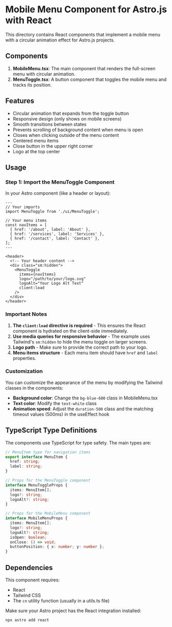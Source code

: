 # Mobile Menu Component for Astro.js with React

This directory contains React components that implement a mobile menu with a circular animation effect for Astro.js projects.

## Components

1. **MobileMenu.tsx**: The main component that renders the full-screen menu with circular animation.
2. **MenuToggle.tsx**: A button component that toggles the mobile menu and tracks its position.

## Features

- Circular animation that expands from the toggle button
- Responsive design (only shows on mobile screens)
- Smooth transitions between states
- Prevents scrolling of background content when menu is open
- Closes when clicking outside of the menu content
- Centered menu items
- Close button in the upper right corner
- Logo at the top center

## Usage

### Step 1: Import the MenuToggle Component

In your Astro component (like a header or layout):

```astro
---
// Your imports
import MenuToggle from './ui/MenuToggle';

// Your menu items
const navItems = [
  { href: '/about', label: 'About' },
  { href: '/services', label: 'Services' },
  { href: '/contact', label: 'Contact' },
];
---

<header>
  <!-- Your header content -->
  <div class="sm:hidden">
    <MenuToggle
      items={navItems}
      logo="/path/to/your/logo.svg"
      logoAlt="Your Logo Alt Text"
      client:load
    />
  </div>
</header>
```

### Important Notes

1. **The `client:load` directive is required** - This ensures the React component is hydrated on the client-side immediately.
2. **Use media queries for responsive behavior** - The example uses Tailwind's `sm:hidden` to hide the menu toggle on larger screens.
3. **Logo path** - Make sure to provide the correct path to your logo.
4. **Menu items structure** - Each menu item should have `href` and `label` properties.

### Customization

You can customize the appearance of the menu by modifying the Tailwind classes in the components:

- **Background color**: Change the `bg-blue-600` class in MobileMenu.tsx
- **Text color**: Modify the `text-white` class
- **Animation speed**: Adjust the `duration-500` class and the matching timeout values (500ms) in the useEffect hook

## TypeScript Type Definitions

The components use TypeScript for type safety. The main types are:

```typescript
// MenuItem type for navigation items
export interface MenuItem {
  href: string;
  label: string;
}

// Props for the MenuToggle component
interface MenuToggleProps {
  items: MenuItem[];
  logo?: string;
  logoAlt?: string;
}

// Props for the MobileMenu component
interface MobileMenuProps {
  items: MenuItem[];
  logo?: string;
  logoAlt?: string;
  isOpen: boolean;
  onClose: () => void;
  buttonPosition: { x: number; y: number };
}
```

## Dependencies

This component requires:

- React
- Tailwind CSS
- The `cn` utility function (usually in a utils.ts file)

Make sure your Astro project has the React integration installed:

```bash
npx astro add react
```
